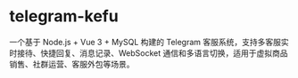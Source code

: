 # telegram-kefu
一个基于 Node.js + Vue 3 + MySQL 构建的 Telegram 客服系统，支持多客服实时接待、快捷回复、消息记录、WebSocket 通信和多语言切换，适用于虚拟商品销售、社群运营、客服外包等场景。
